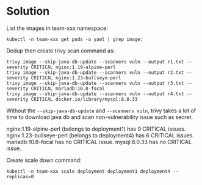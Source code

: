 # Solution

List the images in team-xxx namespace:

    kubectl -n team-xxx get pods -o yaml | grep image:

Dedup then create trivy scan command as:

    trivy image --skip-java-db-update --scanners vuln --output r1.txt --severity CRITICAL nginx:1.19-alpine-perl
    trivy image --skip-java-db-update --scanners vuln --output r2.txt --severity CRITICAL nginx:1.23-bullseye-perl
    trivy image --skip-java-db-update --scanners vuln --output r3.txt --severity CRITICAL mariadb:10.8-focal
    trivy image --skip-java-db-update --scanners vuln --output r4.txt --severity CRITICAL docker.io/library/mysql:8.0.33

Without the `--skip-java-db-update` and `--scanners vuln`, trivy takes a lot of
time to download java db and scan non-vulnerability issue such as secret.

nginx:1.19-alpine-perl (belongs to deployment1) has 9 CRITICAL issues.
nginx:1.23-bullseye-perl (belongs to deployment4) has 6 CRITICAL issues.
mariadb:10.8-focal has no CRITICAL issue.
mysql:8.0.33 has no CRITICAL issue.

Create scale down command:

    kubectl -n team-xxx scale deployment deployment1 deployment4 --replicas=0
